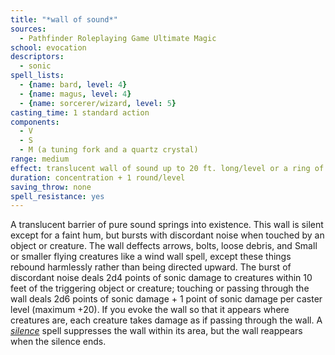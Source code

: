 ```yaml
---
title: "*wall of sound*"
sources:
  - Pathfinder Roleplaying Game Ultimate Magic
school: evocation
descriptors:
  - sonic
spell_lists:
  - {name: bard, level: 4}
  - {name: magus, level: 4}
  - {name: sorcerer/wizard, level: 5}
casting_time: 1 standard action
components:
  - V
  - S
  - M (a tuning fork and a quartz crystal)
range: medium
effect: translucent wall of sound up to 20 ft. long/level or a ring of sound with a radius of up to 5 ft./two levels; either form 20 ft. high
duration: concentration + 1 round/level
saving_throw: none
spell_resistance: yes
---
```


A translucent barrier of pure sound springs into existence. This wall is silent except for a faint hum, but bursts with discordant noise when touched by an object or creature. The wall deffects arrows, bolts, loose debris, and Small or smaller flying creatures like a wind wall spell, except these things rebound harmlessly rather than being directed upward. The burst of discordant noise deals 2d4 points of sonic damage to creatures within 10 feet of the triggering object or creature; touching or passing through the wall deals 2d6 points of sonic damage + 1 point of sonic damage per caster level (maximum +20). If you evoke the wall so that it appears where creatures are, each creature takes damage as if passing through the wall. A [*silence*](/spells/silence/) spell suppresses the wall within its area, but the wall reappears when the silence ends.

